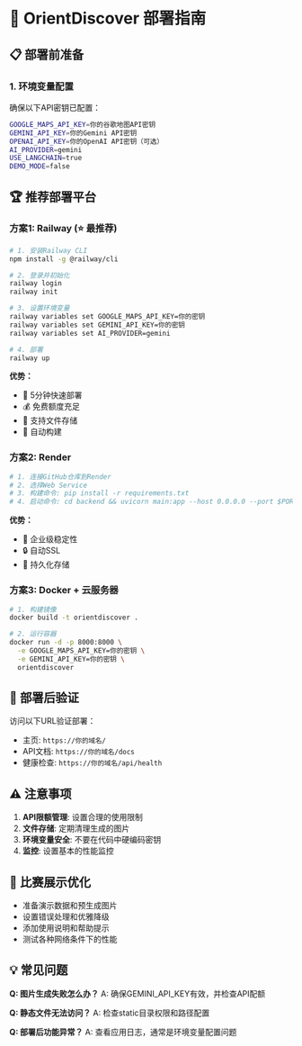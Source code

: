 # 🚀 OrientDiscover 部署指南

## 📋 部署前准备

### 1. 环境变量配置
确保以下API密钥已配置：
```bash
GOOGLE_MAPS_API_KEY=你的谷歌地图API密钥
GEMINI_API_KEY=你的Gemini API密钥
OPENAI_API_KEY=你的OpenAI API密钥（可选）
AI_PROVIDER=gemini
USE_LANGCHAIN=true
DEMO_MODE=false
```

## 🏆 推荐部署平台

### 方案1: Railway (⭐ 最推荐)
```bash
# 1. 安装Railway CLI
npm install -g @railway/cli

# 2. 登录并初始化
railway login
railway init

# 3. 设置环境变量
railway variables set GOOGLE_MAPS_API_KEY=你的密钥
railway variables set GEMINI_API_KEY=你的密钥
railway variables set AI_PROVIDER=gemini

# 4. 部署
railway up
```

**优势：**
- 🚀 5分钟快速部署
- 💰 免费额度充足
- 📁 支持文件存储
- 🔧 自动构建

### 方案2: Render
```bash
# 1. 连接GitHub仓库到Render
# 2. 选择Web Service
# 3. 构建命令: pip install -r requirements.txt
# 4. 启动命令: cd backend && uvicorn main:app --host 0.0.0.0 --port $PORT
```

**优势：**
- 🏢 企业级稳定性
- 🔒 自动SSL
- 💾 持久化存储

### 方案3: Docker + 云服务器
```bash
# 1. 构建镜像
docker build -t orientdiscover .

# 2. 运行容器
docker run -d -p 8000:8000 \
  -e GOOGLE_MAPS_API_KEY=你的密钥 \
  -e GEMINI_API_KEY=你的密钥 \
  orientdiscover
```

## 🔧 部署后验证

访问以下URL验证部署：
- 主页: `https://你的域名/`
- API文档: `https://你的域名/docs`
- 健康检查: `https://你的域名/api/health`

## ⚠️ 注意事项

1. **API限额管理**: 设置合理的使用限制
2. **文件存储**: 定期清理生成的图片
3. **环境变量安全**: 不要在代码中硬编码密钥
4. **监控**: 设置基本的性能监控

## 🎯 比赛展示优化

- 准备演示数据和预生成图片
- 设置错误处理和优雅降级
- 添加使用说明和帮助提示
- 测试各种网络条件下的性能

## 💡 常见问题

**Q: 图片生成失败怎么办？**
A: 确保GEMINI_API_KEY有效，并检查API配额

**Q: 静态文件无法访问？**
A: 检查static目录权限和路径配置

**Q: 部署后功能异常？**
A: 查看应用日志，通常是环境变量配置问题
